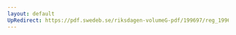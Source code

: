 ```yaml
---
layout: default
UpRedirect: https://pdf.swedeb.se/riksdagen-volumeG-pdf/199697/reg_199697/reg_199697_0110.pdf
---
```

